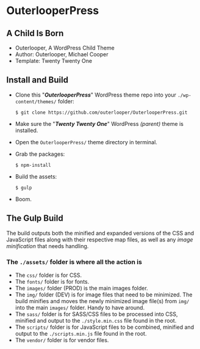 # OuterlooperPress

## A Child Is Born

- Outerlooper, A WordPress Child Theme
- Author: Outerlooper, Michael Cooper
- Template: Twenty Twenty One

## Install and Build

- Clone this "***OuterlooperPress***" WordPress theme repo into your `./wp-content/themes/` folder:

    `$ git clone https://github.com/outerlooper/OuterlooperPress.git`

- Make sure the "***Twenty Twenty One***" WordPress *(parent)* theme is installed.
- Open the `OuterlooperPress/` theme directory in terminal.
- Grab the packages:

    `$ npm-install`

- Build the assets:

    `$ gulp`

- Boom.

## The Gulp Build

The build outputs both the minified and expanded versions of the CSS and JavaScript files along with their respective map files, as well as any *image minification* that needs handling.

### The `./assets/` folder is where all the action is
- The `css/` folder is for CSS.
- The `fonts/` folder is for fonts.
- The `images/` folder (PROD) is the main images folder.
- The `img/` folder (DEV) is for image files that need to be minimized. The build minifies and moves the newly minimized image file(s) from `img/` into the main `images/` folder\. Handy to have around.
- The `sass/` folder is for SASS/CSS files to be processed into CSS, minified and output to the `./style.min.css` file found in the root.
- The `scripts/` folder is for JavaScript files to be combined, minified and output to the `./scripts.min.js` file found in the root.
- The `vendor/` folder is for vendor files.
